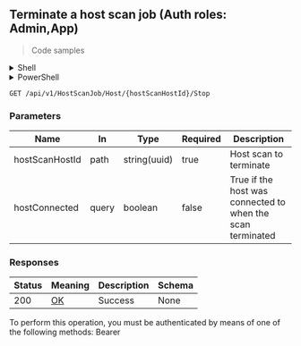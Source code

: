 
## Terminate a host scan job (Auth roles: Admin,App)

<a id="opIdStopHostScanJobAsync"></a>

> Code samples

<details><summary>Shell</summary>


```shell
# You can also use wget
curl -X GET /api/v1/HostScanJob/Host/{hostScanHostId}/Stop \
  -H 'Authorization: Bearer TOKEN'

```


</details>

<details><summary>PowerShell</summary>


```powershell
# PowerShell example

$NPSUrl = "https://localhost:6500"

$Login = @{
    Login = "User"
    Password = "Password"
}
# Cookie container for multi-factor authentication
$WebSession = New-Object Microsoft.PowerShell.Commands.WebRequestSession
$Token = Invoke-RestMethod -Uri "$($NPSUrl)/signinBody" -Method POST -Body (ConvertTo-Json $Login) -WebSession $WebSession -ContentType "application/json"
$Token = Invoke-RestMethod -Uri "$($NPSUrl)/signin2fa" -Method Post -Body $MfaCode -Headers @{Authorization = "Bearer $Token"} -WebSession $WebSession -ContentType "application/json"

$Headers = @{
    Authorization = "Bearer $Token"
}
Invoke-RestMethod -Method GET -Uri "$($NPSUrl)/api/v1/HostScanJob/Host/{hostScanHostId}/Stop" -Headers $Headers -ContentType "application/json"
```


</details>

`GET /api/v1/HostScanJob/Host/{hostScanHostId}/Stop`

<h3 id="terminate-a-host-scan-job-(auth-roles:-admin,app)-parameters">Parameters</h3>

|Name|In|Type|Required|Description|
|---|---|---|---|---|
|hostScanHostId|path|string(uuid)|true|Host scan to terminate|
|hostConnected|query|boolean|false|True if the host was connected to when the scan terminated|

<h3 id="terminate-a-host-scan-job-(auth-roles:-admin,app)-responses">Responses</h3>

|Status|Meaning|Description|Schema|
|---|---|---|---|
|200|[OK](https://tools.ietf.org/html/rfc7231#section-6.3.1)|Success|None|

<aside class="warning">
To perform this operation, you must be authenticated by means of one of the following methods:
Bearer
</aside>


